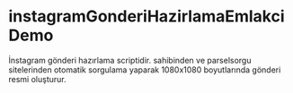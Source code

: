 # instagramGonderiHazirlamaEmlakciDemo
İnstagram gönderi hazırlama scriptidir. sahibinden ve parselsorgu sitelerinden otomatik sorgulama yaparak 1080x1080 boyutlarında gönderi resmi oluşturur.
